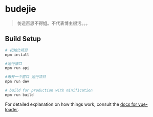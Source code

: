 # budejie

> 仿造百思不得姐。不代表博主很污。。。

## Build Setup

``` bash
# 初始化项目
npm install

#运行接口
npm run api

#再开一个窗口 运行项目
npm run dev

# build for production with minification
npm run build
```

For detailed explanation on how things work, consult the [docs for vue-loader](http://vuejs.github.io/vue-loader).
